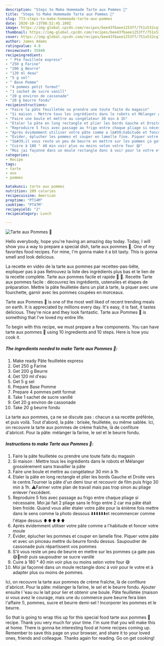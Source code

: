 ```yaml
---
description: "Steps to Make Homemade Tarte aux Pommes 🍎"
title: "Steps to Make Homemade Tarte aux Pommes 🍎"
slug: 773-steps-to-make-homemade-tarte-aux-pommes
date: 2020-10-13T08:52:45.109Z
image: https://img-global.cpcdn.com/recipes/bee43fbaee1253ff/751x532cq70/tarte-aux-pommes-🍎-photo-principale-de-la-recette.jpg
thumbnail: https://img-global.cpcdn.com/recipes/bee43fbaee1253ff/751x532cq70/tarte-aux-pommes-🍎-photo-principale-de-la-recette.jpg
cover: https://img-global.cpcdn.com/recipes/bee43fbaee1253ff/751x532cq70/tarte-aux-pommes-🍎-photo-principale-de-la-recette.jpg
author: James Adams
ratingvalue: 4.8
reviewcount: 35848
recipeingredient:
- " Pte feuillete express"
- "250 g Farine"
- "200 g Beurre"
- "120 ml deau"
- "5 g sel"
- " Base Pomme"
- "4 pommes petit format"
- "1 sachet de sucre vanill"
- "20 g environ de cassonade"
- "20 g beurre fondu"
recipeinstructions:
- "Faire la pâte feuilletée ou prendre une toute faite du magasin"
- "Si maison : Mettre tous les ingrédients dans le robots et Mélanger grossièrement sans travailler la pâte"
- "Faire une boule et mettre au congélateur 30 min à 1h"
- "Etaler la pâte en long rectangle et plier les bords Gauche et Droite vers le centre.Tourner la pâte d&#39;un demi tour et recouvrir de film puis frigo 30 min à 1h. ⚠️Fariner votre plan de travail mais pas trop sinon au pliage enlever l&#39;excédent."
- "Reproduire 5 fois avec passage au frigo entre chaque pliage si nécessaire. Moi jai fait 2 pliage sans le frigo entre 2 car ma pâte était bien froide. Quand vous aller étaler votre pâte pour la énième fois mettre dans le sens comme la photo dessous ⬇️⬇️⬇️⬇️⬇️⬇️et recommencer comme l&#39;étape dessus ⬆️⬆️⬆️⬆️⬆️"
- "Après évidemment utiliser votre pâte comme a l&#39;habitude et foncer votre moule"
- "Évider, éplucher les pommes et couper en lamelle fine. Piquer votre pâte et avec un pinceau mettre du beurre fondu dessus. Saupoudrer de cassonade puis répartissent vos pommes"
- "S&#39;il vous reste un peu de beurre en mettre sur les pommes ça gate pas 😅🤤mdr puis saupoudrer se sucre vanillé"
- "Cuire à 180 ° 40 min voir plus ou moins selon votre four 😅"
- "Moi jai façonné dans un moule rectangle donc à voir pour le votre et à adapter plus ou moins de pommes."
categories:
- Recipe
tags:
- tarte
- aux
- pommes

katakunci: tarte aux pommes 
nutrition: 209 calories
recipecuisine: American
preptime: "PT14M"
cooktime: "PT47M"
recipeyield: "2"
recipecategory: Lunch

---
```



![Tarte aux Pommes 🍎](https://img-global.cpcdn.com/recipes/bee43fbaee1253ff/751x532cq70/tarte-aux-pommes-🍎-photo-principale-de-la-recette.jpg)

Hello everybody, hope you're having an amazing day today. Today, I will show you a way to prepare a special dish, tarte aux pommes 🍎. One of my favorites food recipes. For mine, I'm gonna make it a bit tasty. This is gonna smell and look delicious.

La recette en vidéo de la tarte aux pommes par recettes-pas-bête, expliquer pas à pas Retrouvez la liste des ingrédients plus bas et le lien de la recette complète. Tarte aux pommes facile et rapide 🍏 🍎. Recette Tarte aux pommes facile : découvrez les ingrédients, ustensiles et étapes de préparation. Mettre la pâte feuilletée dans un plat à tarte, la piquer avec une fourchette, garnir avec les pommes coupées en morceaux.

Tarte aux Pommes 🍎 is one of the most well liked of recent trending meals on earth. It is appreciated by millions every day. It's easy, it is fast, it tastes delicious. They're nice and they look fantastic. Tarte aux Pommes 🍎 is something that I've loved my entire life.


To begin with this recipe, we must prepare a few components. You can have tarte aux pommes 🍎 using 10 ingredients and 10 steps. Here is how you cook it.

<!--inarticleads1-->

##### The ingredients needed to make Tarte aux Pommes 🍎:

1. Make ready  Pâte feuilletée express
1. Get 250 g Farine
1. Get 200 g Beurre
1. Get 120 ml d&#39;eau
1. Get 5 g sel
1. Prepare  Base Pomme
1. Prepare 4 pommes petit format
1. Take 1 sachet de sucre vanillé
1. Get 20 g environ de cassonade
1. Take 20 g beurre fondu


La tarte aux pommes, ça ne se discute pas : chacun a sa recette préférée, et puis voilà. Tout d&#39;abord, la pâte : brisée, feuilletée, ou même sablée. Ici, on recouvre la tarte aux pommes de crème fraîche, là de confiture d&#39;abricot. Pour la pâte: mélanger la farine, le sel et le beurre fondu. 

<!--inarticleads2-->

##### Instructions to make Tarte aux Pommes 🍎:

1. Faire la pâte feuilletée ou prendre une toute faite du magasin
1. Si maison : Mettre tous les ingrédients dans le robots et Mélanger grossièrement sans travailler la pâte
1. Faire une boule et mettre au congélateur 30 min à 1h
1. Etaler la pâte en long rectangle et plier les bords Gauche et Droite vers le centre.Tourner la pâte d&#39;un demi tour et recouvrir de film puis frigo 30 min à 1h. ⚠️Fariner votre plan de travail mais pas trop sinon au pliage enlever l&#39;excédent.
1. Reproduire 5 fois avec passage au frigo entre chaque pliage si nécessaire. Moi jai fait 2 pliage sans le frigo entre 2 car ma pâte était bien froide. Quand vous aller étaler votre pâte pour la énième fois mettre dans le sens comme la photo dessous ⬇️⬇️⬇️⬇️⬇️⬇️et recommencer comme l&#39;étape dessus ⬆️⬆️⬆️⬆️⬆️
1. Après évidemment utiliser votre pâte comme a l&#39;habitude et foncer votre moule
1. Évider, éplucher les pommes et couper en lamelle fine. Piquer votre pâte et avec un pinceau mettre du beurre fondu dessus. Saupoudrer de cassonade puis répartissent vos pommes
1. S&#39;il vous reste un peu de beurre en mettre sur les pommes ça gate pas 😅🤤mdr puis saupoudrer se sucre vanillé
1. Cuire à 180 ° 40 min voir plus ou moins selon votre four 😅
1. Moi jai façonné dans un moule rectangle donc à voir pour le votre et à adapter plus ou moins de pommes.


Ici, on recouvre la tarte aux pommes de crème fraîche, là de confiture d&#39;abricot. Pour la pâte: mélanger la farine, le sel et le beurre fondu. Ajouter ensuite l &#39;eau ou le lait pour lier et obtenir une boule. Pâte feuilletée (maison si vous avez le courage, mais une du commerce pure beurre fera bien l&#39;affaire !), pommes, sucre et beurre demi-sel ! Incorporer les pommes et le beurre. 

So that is going to wrap this up for this special food tarte aux pommes 🍎 recipe. Thank you very much for your time. I'm sure that you will make this at home. There is gonna be interesting food at home recipes coming up. Remember to save this page on your browser, and share it to your loved ones, friends and colleague. Thanks again for reading. Go on get cooking!
